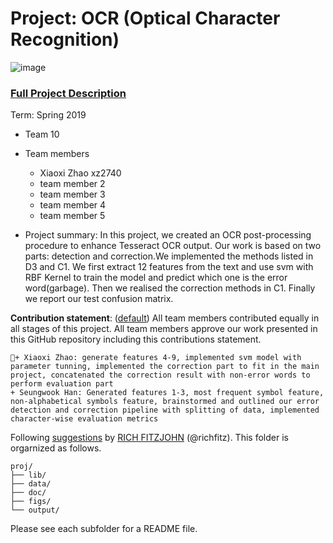# Project: OCR (Optical Character Recognition) 

![image](figs/intro.png)

### [Full Project Description](doc/project4_desc.md)

Term: Spring 2019

+ Team 10
+ Team members
	+ Xiaoxi Zhao xz2740
	+ team member 2
	+ team member 3
	+ team member 4
	+ team member 5

+ Project summary: In this project, we created an OCR post-processing procedure to enhance Tesseract OCR output. Our work is based on two parts: detection and correction.We implemented the methods listed in D3 and C1. We first extract 12 features from the text and use svm with RBF Kernel to train the model and predict which one is the error word(garbage). Then we realised the correction methods in C1. Finally we report our test confusion matrix.
	
**Contribution statement**: ([default](doc/a_note_on_contributions.md)) All team members contributed equally in all stages of this project. All team members approve our work presented in this GitHub repository including this contributions statement. 

    + Xiaoxi Zhao: generate features 4-9, implemented svm model with parameter tunning, implemented the correction part to fit in the main project, concatenated the correction result with non-error words to perform evaluation part
    + Seungwook Han: Generated features 1-3, most frequent symbol feature, non-alphabetical symbols feature, brainstormed and outlined our error detection and correction pipeline with splitting of data, implemented character-wise evaluation metrics 

Following [suggestions](http://nicercode.github.io/blog/2013-04-05-projects/) by [RICH FITZJOHN](http://nicercode.github.io/about/#Team) (@richfitz). This folder is orgarnized as follows.

```
proj/
├── lib/
├── data/
├── doc/
├── figs/
└── output/
```

Please see each subfolder for a README file.
